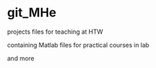 # git_MHe
projects files for teaching at HTW

containing Matlab files for practical courses in lab

and more

